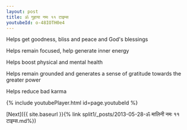 ```yaml
---
layout: post
title: ॐ गुहाया नमः ११ टाइम्स
youtubeId: o-48IOTH0e4
---
```

 
 
Helps get goodness, bliss and peace and God's blessings
 
Helps remain focused, help generate inner energy 
 
Helps boost physical and mental health 
 
Helps remain grounded and generates a sense of gratitude towards the greater power 
 
Helps reduce bad karma
 
 
 
 


{% include youtubePlayer.html id=page.youtubeId %}
 
[Next]({{ site.baseurl }}{% link  split1/_posts/2013-05-28-ॐ मालिनी नमः ११ टाइम्स.md%})
 
